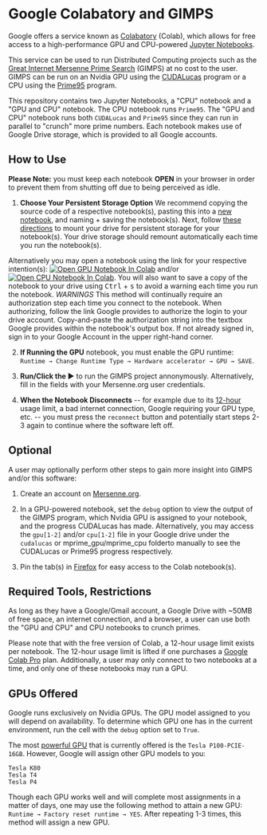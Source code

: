 # Google Colabatory and GIMPS
Google offers a service known as [Colabatory](https://research.google.com/colaboratory/faq.html) (Colab), which allows for free access to 
a high-performance GPU and CPU-powered [Jupyter Notebooks](https://en.wikipedia.org/wiki/Project_Jupyter#Jupyter_Notebook).

This service can be used to run Distributed Computing projects such as the [Great Internet Mersenne Prime Search](https://www.mersenne.org/) (GIMPS) 
at no cost to the user. GIMPS can be run on an Nvidia GPU using the [CUDALucas](https://sourceforge.net/projects/cudalucas/) program
or a CPU using the [Prime95](https://www.mersenne.org/download/) program.

This repository contains two Jupyter Notebooks, a "CPU" notebook and a "GPU and CPU" notebook. The CPU notebook runs `Prime95`. The "GPU and CPU" notebook runs both `CUDALucas` and `Prime95` 
since they can run in parallel to "crunch" more prime numbers. Each notebook makes use of Google Drive storage, which is provided to all Google accounts.

## How to Use
**Please Note:** you must keep each notebook **OPEN** in your browser in order to prevent them from shutting off due to being perceived as idle.

1. **Choose Your Persistent Storage Option** We recommend copying the source code of a respective notebook(s), pasting this into a [new notebook](http://colab.research.google.com/#create=true), and naming + saving the notebook(s). Next, follow [these directions](https://stackoverflow.com/questions/52808143/colab-automatic-authentication-of-connection-to-google-drive/60103029#60103029) to mount your drive for persistent storage for your notebook(s). Your drive storage should remount automatically each time you run the notebook(s).

Alternatively you may open a notebook using the link for your respective intention(s): [![Open GPU Notebook In Colab](https://colab.research.google.com/assets/colab-badge.svg)](https://colab.research.google.com/github/Danc2050/Distributed-Computing-Scripts/blob/master/google-colab/GoogleColabGPU.ipynb) and/or [![Open CPU Notebook In Colab](https://colab.research.google.com/assets/colab-badge.svg)](https://colab.research.google.com/github/Danc2050/Distributed-Computing-Scripts/blob/master/google-colab/GoogleColabCPU.ipynb). You will also want to save a copy of the notebook to your drive using <kbd>Ctrl</kbd> + <kbd>s</kbd> to avoid a warning each time you run the notebook. *WARNINGS* This method will continually require an authorization step each time you connect to the notebook. When authorizing, follow the link Google provides to authorize the login to your drive account. Copy-and-paste the authorization string into the textbox Google provides within the notebook's output box. If not already signed in, sign in to your Google Account in the upper right-hand corner.

2. **If Running the GPU** notebook, you must enable the GPU runtime: `Runtime → Change Runtime Type → Hardware accelerator → GPU → SAVE`. 

3. **Run/Click the ▶** to run the GIMPS project annonymously. Alternatively, fill in the fields with your Mersenne.org user credentials.

4. **When the Notebook Disconnects** -- for example due to its [12-hour](https://research.google.com/colaboratory/faq.html#idle-timeouts)
usage limit, a bad internet connection, Google requiring your GPU type, etc. -- you must press the `reconnect` button and potentially start steps 2-3 again to continue where the software left off.

## Optional 
A user may optionally perform other steps to gain more insight into GIMPS and/or this software:

1. Create an account on [Mersenne.org](https://www.mersenne.org/update/).

2. In a GPU-powered notebook, set the `debug` option to view the output of the GIMPS program, which Nvidia GPU is assigned to your notebook, and the progress CUDALucas has made. Alternatively, you may access the `gpu[1-2]` and/or `cpu[1-2]` file in your Google drive under the `cudalucas` or mprime\_gpu/mprime\_cpu folderto manually to see the CUDALucas or Prime95 progress respectively.

3. Pin the tab(s) in [Firefox](https://support.mozilla.org/en-US/kb/pinned-tabs-keep-favorite-websites-open) for easy access to the Colab notebook(s).

## Required Tools, Restrictions
As long as they have a Google/Gmail account, a Google Drive with ~50MB of free space, an internet connection, and a browser,
a user can use both the "GPU and CPU" and CPU notebooks to crunch primes.

Please note that with the free version of Colab, a 12-hour usage limit exists per notebook. The 12-hour usage limit is lifted if one purchases a [Google Colab Pro](https://colab.research.google.com/) plan. 
Additionally, a user may only connect to two notebooks at a time, and only one of these notebooks may run a GPU. 

## GPUs Offered
Google runs exclusively on Nvidia GPUs. The GPU model assigned to you will depend on availability.
To determine which GPU one has in the current environment, run the cell with the `debug` option set to `True`.

The most [powerful GPU](https://www.mersenne.ca/cudalucas.php) that is currently offered is the `Tesla P100-PCIE-16GB`. However, Google will assign other GPU models to you:

```
Tesla K80
Tesla T4
Tesla P4
```

Though each GPU works well and will complete most assignments in a matter of days, one may use the following method to attain a new GPU:
`Runtime → Factory reset runtime → YES`. After repeating 1-3 times, this method will assign a new GPU.

